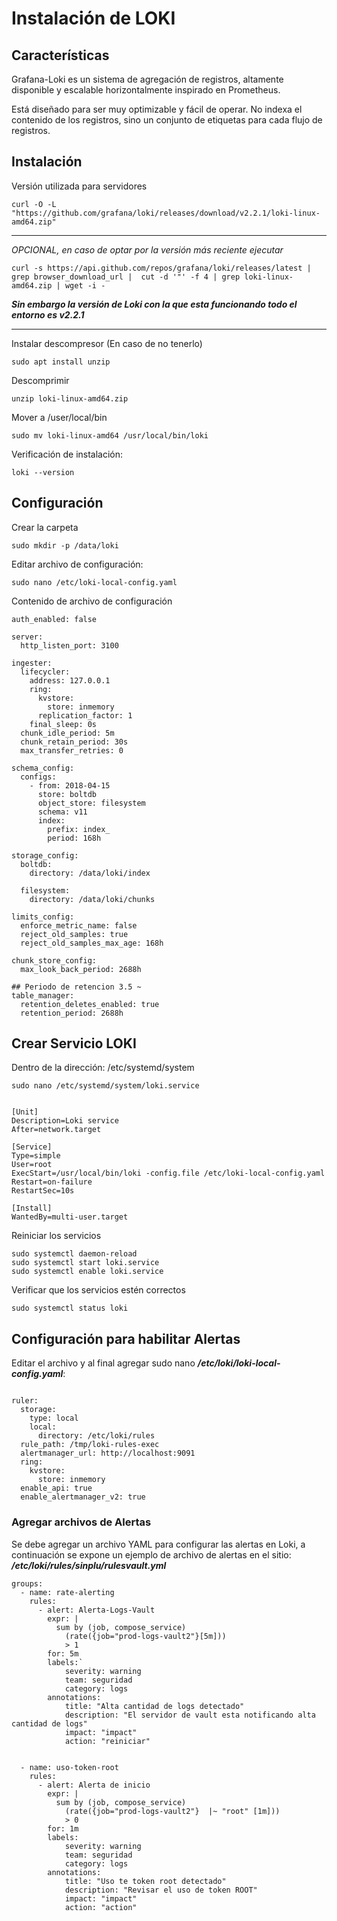 # Instalación de LOKI

## Características
Grafana-Loki es un sistema de agregación de registros, altamente disponible y escalable horizontalmente inspirado en Prometheus.

 Está diseñado para ser muy optimizable y fácil de operar. No indexa el contenido de los registros, sino un conjunto de etiquetas para cada flujo de registros.

## Instalación

Versión utilizada para servidores
```
curl -O -L "https://github.com/grafana/loki/releases/download/v2.2.1/loki-linux-amd64.zip"

```
-------------

*OPCIONAL, en caso de optar por la versión más reciente ejecutar*
```
curl -s https://api.github.com/repos/grafana/loki/releases/latest | grep browser_download_url |  cut -d '"' -f 4 | grep loki-linux-amd64.zip | wget -i -
```
***Sin embargo la versión de Loki con la que esta funcionando todo el entorno es v2.2.1***

-------------
Instalar descompresor (En caso de no tenerlo)
```
sudo apt install unzip
```
Descomprimir
```
unzip loki-linux-amd64.zip
```
Mover a /user/local/bin

```
sudo mv loki-linux-amd64 /usr/local/bin/loki
```
Verificación de instalación:
```
loki --version
```
## Configuración
Crear la carpeta
```
sudo mkdir -p /data/loki
```
Editar archivo de configuración:
```
sudo nano /etc/loki-local-config.yaml
```
Contenido de archivo de configuración

```
auth_enabled: false

server:
  http_listen_port: 3100

ingester:
  lifecycler:
    address: 127.0.0.1
    ring:
      kvstore:
        store: inmemory
      replication_factor: 1
    final_sleep: 0s
  chunk_idle_period: 5m
  chunk_retain_period: 30s
  max_transfer_retries: 0

schema_config:
  configs:
    - from: 2018-04-15
      store: boltdb
      object_store: filesystem
      schema: v11
      index:
        prefix: index_
        period: 168h

storage_config:
  boltdb:
    directory: /data/loki/index

  filesystem:
    directory: /data/loki/chunks

limits_config:
  enforce_metric_name: false
  reject_old_samples: true
  reject_old_samples_max_age: 168h

chunk_store_config:
  max_look_back_period: 2688h
  
## Periodo de retencion 3.5 ~ 
table_manager:
  retention_deletes_enabled: true
  retention_period: 2688h
```
## Crear Servicio LOKI



Dentro de la dirección: /etc/systemd/system

```
sudo nano /etc/systemd/system/loki.service
```

```

[Unit]
Description=Loki service
After=network.target

[Service]
Type=simple
User=root
ExecStart=/usr/local/bin/loki -config.file /etc/loki-local-config.yaml
Restart=on-failure
RestartSec=10s

[Install]
WantedBy=multi-user.target
```
Reiniciar los servicios

```
sudo systemctl daemon-reload
sudo systemctl start loki.service
sudo systemctl enable loki.service
```
Verificar que los servicios estén correctos
```
sudo systemctl status loki
```

## Configuración para habilitar Alertas

Editar el archivo y al final agregar sudo nano ***/etc/loki/loki-local-config.yaml***:

```

ruler:
  storage:
    type: local
    local:
      directory: /etc/loki/rules
  rule_path: /tmp/loki-rules-exec
  alertmanager_url: http://localhost:9091
  ring:
    kvstore:
      store: inmemory
  enable_api: true
  enable_alertmanager_v2: true

```

### Agregar archivos de Alertas

Se debe agregar un archivo YAML para configurar las alertas en Loki, a continuación se expone un ejemplo de archivo de alertas en el sitio: ***/etc/loki/rules/sinplu/rulesvault.yml***
```
groups:
  - name: rate-alerting
    rules:
      - alert: Alerta-Logs-Vault
        expr: |
          sum by (job, compose_service)
            (rate({job="prod-logs-vault2"}[5m]))
            > 1
        for: 5m
        labels:`
            severity: warning
            team: seguridad
            category: logs
        annotations:
            title: "Alta cantidad de logs detectado"
            description: "El servidor de vault esta notificando alta cantidad de logs"
            impact: "impact"
            action: "reiniciar"


  - name: uso-token-root
    rules:
      - alert: Alerta de inicio
        expr: |
          sum by (job, compose_service)
            (rate({job="prod-logs-vault2"}  |~ "root" [1m]))
            > 0
        for: 1m
        labels:
            severity: warning
            team: seguridad
            category: logs
        annotations:
            title: "Uso te token root detectado"
            description: "Revisar el uso de token ROOT"
            impact: "impact"
            action: "action"


```

